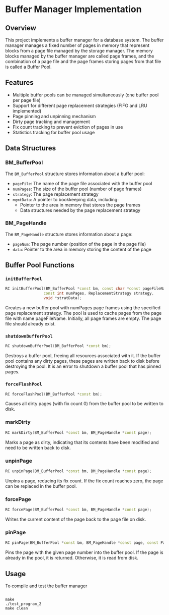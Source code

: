 # Buffer Manager Implementation

## Overview

This project implements a buffer manager for a database system. The buffer manager manages a fixed number of pages in memory that represent blocks from a page file managed by the storage manager. The memory blocks managed by the buffer manager are called page frames, and the combination of a page file and the page frames storing pages from that file is called a Buffer Pool.

## Features

- Multiple buffer pools can be managed simultaneously (one buffer pool per page file)
- Support for different page replacement strategies (FIFO and LRU implemented)
- Page pinning and unpinning mechanism
- Dirty page tracking and management
- Fix count tracking to prevent eviction of pages in use
- Statistics tracking for buffer pool usage

## Data Structures

### BM_BufferPool

The `BM_BufferPool` structure stores information about a buffer pool:

- `pageFile`: The name of the page file associated with the buffer pool
- `numPages`: The size of the buffer pool (number of page frames)
- `strategy`: The page replacement strategy
- `mgmtData`: A pointer to bookkeeping data, including:
    - Pointer to the area in memory that stores the page frames
    - Data structures needed by the page replacement strategy

### BM_PageHandle

The `BM_PageHandle` structure stores information about a page:

- `pageNum`: The page number (position of the page in the page file)
- `data`: Pointer to the area in memory storing the content of the page

## Buffer Pool Functions

### `initBufferPool`

```c++
RC initBufferPool(BM_BufferPool *const bm, const char *const pageFileName, 
                 const int numPages, ReplacementStrategy strategy,
                 void *stratData);
```

Creates a new buffer pool with numPages page frames using the specified page replacement strategy. The pool is used to cache pages from the page file with name pageFileName. Initially, all page frames are empty. The page file should already exist.

### `shutdownBufferPool`

```c++
RC shutdownBufferPool(BM_BufferPool *const bm);
```
Destroys a buffer pool, freeing all resources associated with it. If the buffer pool contains any dirty pages, these pages are written back to disk before destroying the pool. It is an error to shutdown a buffer pool that has pinned pages.

### `forceFlushPool`

```c++
RC forceFlushPool(BM_BufferPool *const bm);
```

Causes all dirty pages (with fix count 0) from the buffer pool to be written to disk.

### markDirty

```c++
RC markDirty(BM_BufferPool *const bm, BM_PageHandle *const page);
```

Marks a page as dirty, indicating that its contents have been modified and need to be written back to disk.

### unpinPage

```c++
RC unpinPage(BM_BufferPool *const bm, BM_PageHandle *const page);
```
Unpins a page, reducing its fix count. If the fix count reaches zero, the page can be replaced in the buffer pool.

### forcePage

```c++
RC forcePage(BM_BufferPool *const bm, BM_PageHandle *const page);
```
Writes the current content of the page back to the page file on disk.


### pinPage
```c++
RC pinPage(BM_BufferPool *const bm, BM_PageHandle *const page, const PageNumber pageNum);
```

Pins the page with the given page number into the buffer pool. If the page is already in the pool, it is returned. Otherwise, it is read from disk.


## Usage

To compile and test the buffer manager

```shell

make
./test_program_2
make clean

```